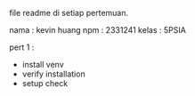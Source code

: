 file readme di setiap pertemuan.

nama : kevin huang
npm : 2331241
kelas : 5PSIA

pert 1 : 
- install venv
- verify installation
- setup check

